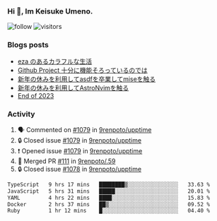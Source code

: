 ### Hi 👋, Im Keisuke Umeno.

<!--
**9renpoto/9renpoto** is a ✨ _special_ ✨ repository because its `README.md` (this file) appears on your GitHub profile.

Here are some ideas to get you started:

- 🔭 I’m currently working on ...
- 🌱 I’m currently learning ...
- 👯 I’m looking to collaborate on ...
- 🤔 I’m looking for help with ...
- 💬 Ask me about ...
- 📫 How to reach me: ...
- 😄 Pronouns: ...
- ⚡ Fun fact: ...
-->

![follow](https://img.shields.io/github/followers/9renpoto?label=Follow&style=social)
![visitors](https://komarev.com/ghpvc/?username=9renpoto&label=Profile%20views&color=0e75b6&style=flat)

### Blogs posts

<!-- BLOG-POST-LIST:START -->
- [eza のあるカラフルな生活](https://9renpoto.win/entry/2024/02/01/eza)
- [Github Project 十分に機能そろっているのでは](https://9renpoto.win/entry/2024/01/14/gh-projects)
- [新年の休みを利用してasdfを卒業してmiseを触る](https://9renpoto.win/entry/2024/01/07/mise)
- [新年の休みを利用してAstroNvimを触る](https://9renpoto.win/entry/2024/01/03/new-year-holidays)
- [End of 2023](https://9renpoto.win/entry/2023/12/31/end)
<!-- BLOG-POST-LIST:END -->

### Activity

<!--START_SECTION:activity-->
1. 🗣 Commented on [#1079](https://github.com/9renpoto/upptime/issues/1079#issuecomment-1925687933) in [9renpoto/upptime](https://github.com/9renpoto/upptime)
2. 🔒 Closed issue [#1079](https://github.com/9renpoto/upptime/issues/1079) in [9renpoto/upptime](https://github.com/9renpoto/upptime)
3. ❗ Opened issue [#1079](https://github.com/9renpoto/upptime/issues/1079) in [9renpoto/upptime](https://github.com/9renpoto/upptime)
4. 🎉 Merged PR [#111](https://github.com/9renpoto/.59/pull/111) in [9renpoto/.59](https://github.com/9renpoto/.59)
5. 🔒 Closed issue [#1078](https://github.com/9renpoto/upptime/issues/1078) in [9renpoto/upptime](https://github.com/9renpoto/upptime)
<!--END_SECTION:activity-->

<!--START_SECTION:waka-->

```txt
TypeScript   9 hrs 17 mins   ████████▒░░░░░░░░░░░░░░░░   33.63 %
JavaScript   5 hrs 31 mins   █████░░░░░░░░░░░░░░░░░░░░   20.01 %
YAML         4 hrs 22 mins   ████░░░░░░░░░░░░░░░░░░░░░   15.83 %
Docker       2 hrs 37 mins   ██▒░░░░░░░░░░░░░░░░░░░░░░   09.52 %
Ruby         1 hr 12 mins    █░░░░░░░░░░░░░░░░░░░░░░░░   04.40 %
```

<!--END_SECTION:waka-->
